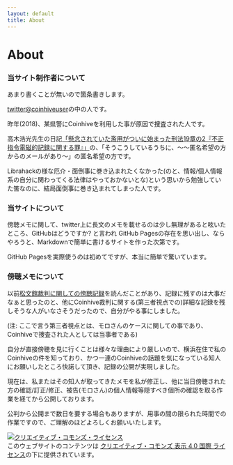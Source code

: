 ```yaml
---
layout: default
title: About
---
```


# About

### 当サイト制作者について



あまり書くことが無いので箇条書きします。



[twitter@coinhiveuser](https://twitter.com/coinhiveuser)の中の人です。

昨年(2018)、某県警にCoinhiveを利用した事が原因で捜査された人です。

高木浩光先生の日記[「懸念されていた濫用がついに始まった刑法19章の2『不正指令電磁的記録に関する罪』」](https://takagi-hiromitsu.jp/diary/20180610.html#p01)の、「そうこうしているうちに、～～匿名希望の方からのメールがあり～」の匿名希望の方です。

Librahackの様な厄介・面倒事に巻き込まれたくなかった(のと、情報/個人情報系の自分に関わってくる法律はやっておかないとな)という思いから勉強していた筈なのに、結局面倒事に巻き込まれてしまった人です。







### 当サイトについて



傍聴メモに関して、twitter上に長文のメモを載せるのは少し無理があると呟いたところ、GitHubはどうですか? と言われ GitHub Pagesの存在を思い出し、ならやろうと、Markdownで簡単に書けるサイトを作った次第です。

GitHub Pagesを実際使うのは初めてですが、本当に簡単で驚いています。







### 傍聴メモについて



以前[松文館裁判に関しての傍聴記録](http://www.geocities.co.jp/AnimeComic-Tone/9018/shoubun0714-05.html)を読んだことがあり、記録に残すのは大事だなぁと思ったのと、他にCoinhive裁判に関する(第三者視点での)詳細な記録を残しそうな人がいなさそうだったので、自分がやる事にしました。

(注: ここで言う第三者視点とは、モロさんのケースに関しての事であり、Coinhiveで捜査された人としては当事者である)



自分が直接傍聴を見に行くことは様々な理由により厳しいので、横浜在住で私のCoinhiveの件を知っており、かつ一連のCoinhiveの話題を気になっている知人にお願いしたところ快諾して頂き、記録の公開が実現しました。

現在は、私またはその知人が取ってきたメモを私が修正し、他に当日傍聴された方の確認/訂正/修正、被告(モロさん)の個人情報等隠すべき個所の確認を取る作業を経てから公開しております。



公判から公開まで数日を要する場合もありますが、用事の間の限られた時間での作業ですので、ご理解のほどよろしくお願いいたします。









<a rel="license" href="http://creativecommons.org/licenses/by/4.0/"><img alt="クリエイティブ・コモンズ・ライセンス" style="border-width:0" src="https://i.creativecommons.org/l/by/4.0/88x31.png" /></a><br />このウェブサイトのコンテンツは <a rel="license" href="http://creativecommons.org/licenses/by/4.0/">クリエイティブ・コモンズ 表示 4.0 国際 ライセンス</a>の下に提供されています。